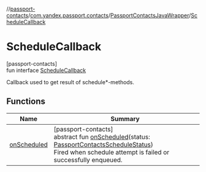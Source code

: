 //[passport-contacts](../../../../index.md)/[com.yandex.passport.contacts](../../index.md)/[PassportContactsJavaWrapper](../index.md)/[ScheduleCallback](index.md)

# ScheduleCallback

[passport-contacts]\
fun interface [ScheduleCallback](index.md)

Callback used to get result of schedule*-methods.

## Functions

| Name | Summary |
|---|---|
| [onScheduled](on-scheduled.md) | [passport-contacts]<br>abstract fun [onScheduled](on-scheduled.md)(status: [PassportContactsScheduleStatus](../../-passport-contacts-schedule-status/index.md))<br>Fired when schedule attempt is failed or successfully enqueued. |
